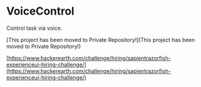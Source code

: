 # VoiceControl
Control task via voice.

[This project has been moved to Private Repository!](This project has been moved to Private Repository!)

[https://www.hackerearth.com/challenge/hiring/sapientrazorfish-experienceui-hiring-challenge/](https://www.hackerearth.com/challenge/hiring/sapientrazorfish-experienceui-hiring-challenge/)
